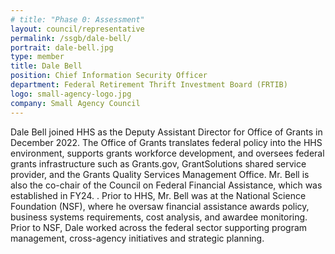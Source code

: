 ```yaml
---
# title: "Phase 0: Assessment"
layout: council/representative
permalink: /ssgb/dale-bell/
portrait: dale-bell.jpg
type: member
title: Dale Bell
position: Chief Information Security Officer
department: Federal Retirement Thrift Investment Board (FRTIB)
logo: small-agency-logo.jpg
company: Small Agency Council
---
```


Dale Bell joined HHS as the Deputy Assistant Director for Office of Grants in December 2022.  The Office of Grants translates federal policy into the HHS environment, supports grants workforce development, and oversees federal grants infrastructure such as Grants.gov, GrantSolutions shared service provider, and the Grants Quality Services Management Office.  Mr. Bell is also the co-chair of the Council on Federal Financial Assistance, which was established in FY24.  . Prior to HHS, Mr. Bell was at the National Science Foundation (NSF), where he oversaw financial assistance awards  policy, business systems requirements, cost analysis, and awardee monitoring.  Prior to NSF, Dale worked across the federal sector supporting program management, cross-agency initiatives and strategic planning.